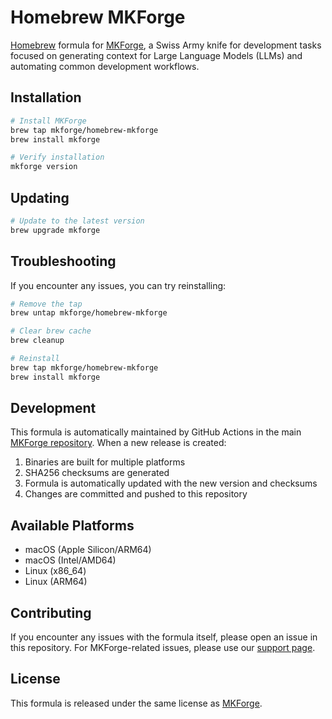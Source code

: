 # Homebrew MKForge

[Homebrew](https://brew.sh) formula for [MKForge](https://mkforge.github.io), a Swiss Army knife for development tasks focused on generating context for Large Language Models (LLMs) and automating common development workflows.

## Installation

```bash
# Install MKForge
brew tap mkforge/homebrew-mkforge
brew install mkforge

# Verify installation
mkforge version
```

## Updating

```bash
# Update to the latest version
brew upgrade mkforge
```

## Troubleshooting

If you encounter any issues, you can try reinstalling:

```bash
# Remove the tap
brew untap mkforge/homebrew-mkforge

# Clear brew cache
brew cleanup

# Reinstall
brew tap mkforge/homebrew-mkforge
brew install mkforge
```

## Development

This formula is automatically maintained by GitHub Actions in the main [MKForge repository](https://mkforge.github.io). When a new release is created:

1. Binaries are built for multiple platforms
2. SHA256 checksums are generated
3. Formula is automatically updated with the new version and checksums
4. Changes are committed and pushed to this repository

## Available Platforms

- macOS (Apple Silicon/ARM64)
- macOS (Intel/AMD64)
- Linux (x86_64)
- Linux (ARM64)

## Contributing

If you encounter any issues with the formula itself, please open an issue in this repository. For MKForge-related issues, please use our [support page](https://mkforge.github.io/support).

## License

This formula is released under the same license as [MKForge](https://mkforge.github.io).
